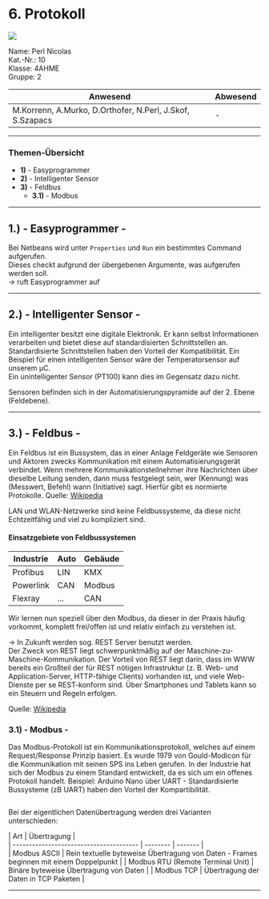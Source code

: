 # 6. Protokoll

![](https://www.htl-kaindorf.at/images/startpage/logoMecha.png) 

Name: Perl Nicolas  
Kat.-Nr.: 10  
Klasse: 4AHME  
Gruppe: 2  

| Anwesend | Abwesend |  
| --------------------------------------- | -------- |  
| M.Korrenn, A.Murko, D.Orthofer, N.Perl,  J.Skof, S.Szapacs | - | 

___

### Themen-Übersicht
 - **1)** - Easyprogrammer 
 - **2)** - Intelligenter Sensor 
 - **3)** - Feldbus 
     -  **3.1)** - Modbus 
 
___

## 1.) - Easyprogrammer -

Bei Netbeans wird unter `Properties` und `Run` ein bestimmtes Command aufgerufen.  
Dieses checkt aufgrund der übergebenen Argumente, was aufgerufen werden soll.  
-> ruft Easyprogrammer auf  

___

## 2.) - Intelligenter Sensor -

Ein intelligenter besitzt eine digitale Elektronik. Er kann selbst Informationen verarbeiten und bietet diese auf standardisierten Schnittstellen an. Standardisierte Schnittstellen haben den Vorteil der Kompatibilität. Ein Beispiel für einen intelligenten Sensor wäre der Temperatorsensor auf unserem µC.  
Ein unintelligenter Sensor (PT100) kann dies im Gegensatz dazu nicht. 

Sensoren befinden sich in der Automatisierungspyramide auf der 2. Ebene (Feldebene).  

___

## 3.) - Feldbus -

Ein Feldbus ist ein Bussystem, das in einer Anlage Feldgeräte wie Sensoren und Aktoren zwecks Kommunikation mit einem Automatisierungsgerät verbindet. Wenn mehrere Kommunikationsteilnehmer ihre Nachrichten über dieselbe Leitung senden, dann muss festgelegt sein, wer (Kennung) was (Messwert, Befehl) wann (Initiative) sagt. Hierfür gibt es normierte Protokolle. 
Quelle: [Wikipedia](https://de.wikipedia.org/wiki/Feldbus)  

LAN und WLAN-Netzwerke sind keine Feldbussysteme, da diese nicht Echtzeitfähig und viel zu kompliziert sind. 

#### Einsatzgebiete von Feldbussystemen 

| Industrie | Auto | Gebäude |  
| --------------------------------------- | -------- | ------- |  
| Profibus | LIN | KMX | 
| Powerlink | CAN | Modbus | 
| Flexray | ... | CAN | 

Wir lernen nun speziell über den Modbus, da dieser in der Praxis häufig vorkommt, komplett frei/offen ist und relativ einfach zu verstehen ist.  

-> In Zukunft werden sog. REST Server benutzt werden.  
Der Zweck von REST liegt schwerpunktmäßig auf der Maschine-zu-Maschine-Kommunikation. Der Vorteil von REST liegt darin, dass im WWW bereits ein Großteil der für REST nötigen Infrastruktur (z. B. Web- und Application-Server, HTTP-fähige Clients) vorhanden ist, und viele Web-Dienste per se REST-konform sind. Über Smartphones und Tablets kann so ein Steuern und Regeln erfolgen.  

Quelle: [Wikipedia](https://de.wikipedia.org/wiki/Representational_State_Transfer)  

### 3.1) - Modbus - 

Das Modbus-Protokoll ist ein Kommunikationsprotokoll, welches auf einem Request/Response Prinzip basiert. Es wurde 1979 von Gould-Modicon für die Kommunikation mit seinen SPS ins Leben gerufen. In der Industrie hat sich der Modbus zu einem Standard entwickelt, da es sich um ein offenes Protokoll handelt. 
Beispiel: Arduino Nano über UART - Standardisierte Bussysteme (zB UART) haben den Vorteil der Kompartibilität. 

![]()

 Bei der eigentlichen Datenübertragung werden drei Varianten unterschieden:

| Art | Übertragung |  
| --------------------------------------- | -------- | ------- |  
| Modbus ASCII | Rein textuelle byteweise Übertragung von Daten - Frames beginnen mit einem Doppelpunkt | 
| Modbus RTU (Remote Terminal Unit) | Binäre byteweise Übertragung von Daten | 
|  Modbus TCP | Übertragung der Daten in TCP Paketen | 


___
